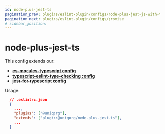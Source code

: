 ```yaml
---
id: node-plus-jest-ts
pagination_prev: plugins/eslint-plugin/configs/node-plus-jest-js-with-ts
pagination_next: plugins/eslint-plugin/configs/promise
# sidebar_position: 
---
```


# node-plus-jest-ts

This config extends our:
 -  **[es-modules-typescript config](plugins/eslint-plugin/configs/esm-typescript.md)**
 -  **[typescript-eslint-type-checking config](plugins/eslint-plugin/configs/ts-eslint-with-type-checking.md)**
 -  **[jest-for-typescript config](plugins/eslint-plugin/configs/jest-for-typescript.md)**


Usage:

```json
  // .eslintrc.json
  {
    ...,
    "plugins": ["@uniqorg"],
    "extends": ["plugin:@uniqorg/node-plus-jest-ts"],
    ...
  }
```
